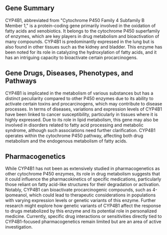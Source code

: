 ## Gene Summary
CYP4B1, abbreviated from "Cytochrome P450 Family 4 Subfamily B Member 1," is a protein-coding gene primarily involved in the oxidation of fatty acids and xenobiotics. It belongs to the cytochrome P450 superfamily of enzymes, which are key players in drug metabolism and bioactivation of many compounds. CYP4B1 is predominantly expressed in the lung but is also found in other tissues such as the kidney and bladder. This enzyme has been noted for its role in catalyzing the hydroxylation of fatty acids, and it has an intriguing capacity to bioactivate certain procarcinogens.

## Gene Drugs, Diseases, Phenotypes, and Pathways
CYP4B1 is implicated in the metabolism of various substances but has a distinct peculiarity compared to other P450 enzymes due to its ability to activate certain toxins and procarcinogens, which may contribute to disease processes. In terms of diseases, variations and expression levels of CYP4B1 have been linked to cancer susceptibility, particularly in tissues where it is highly expressed. Due to its role in lipid metabolism, this gene may also be involved in disorders related to fatty acid processing and metabolic syndrome, although such associations need further clarification. CYP4B1 operates within the cytochrome P450 pathway, affecting both drug metabolism and the endogenous metabolism of fatty acids.

## Pharmacogenetics
While CYP4B1 has not been as extensively studied in pharmacogenetics as other cytochrome P450 enzymes, its role in drug metabolism suggests that it could influence the pharmacokinetics of specific medications, particularly those reliant on fatty acid-like structures for their degradation or activation. Notably, CYP4B1 can bioactivate procarcinogenic compounds, such as 4-ipomeanol, which could lead to therapeutic considerations in populations with varying expression levels or genetic variants of this enzyme. Further research might explore how genetic variants of CYP4B1 affect the response to drugs metabolized by this enzyme and its potential role in personalized medicine. Currently, specific drug interactions or sensitivities directly tied to CYP4B1-focused pharmacogenetics remain limited but are an area of active investigation.